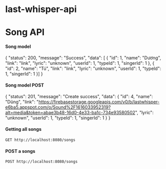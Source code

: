 # last-whisper-api

# Song API
#### Song model
{
    "status": 200,
    "message": "Success",
    "data": [
        {
            "id": 1,
            "name": "Dương",
            "link": "link",
            "lyric": "unknown",
            "userId": 1,
            "typeId": 1,
            "singerId": 1
        },
        {
            "id": 2,
            "name": "Tú",
            "link": "link",
            "lyric": "unknown",
            "userId": 1,
            "typeId": 1,
            "singerId": 1
        }]
 }

#### Song model POST
{
    "status": 201,
    "message": "Create success",
    "data": {
        "id": 4,
        "name": "Dũng",
        "link": "https://firebasestorage.googleapis.com/v0/b/lastwhisper-e6ba5.appspot.com/o/Sound%2F1616033952319?alt=media&token=abae3b48-16d0-4e33-ba1c-734e93580502",
        "lyric": "unknown",
        "userId": 1,
        "typeId": 1,
        "singerId": 1
    }
}

#### Getting all songs
```GET http://localhost:8080/songs```
#### POST a songs
```POST http://localhost:8080/songs```
